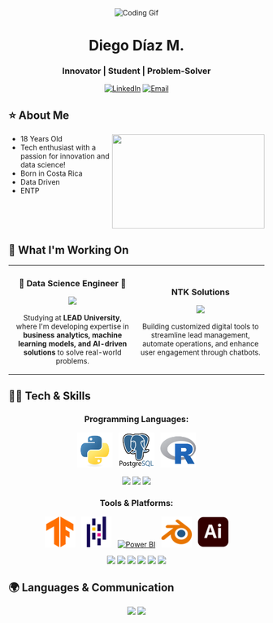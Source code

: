 <div align="center">
  <img src="https://i.pinimg.com/originals/aa/dc/bb/aadcbbc32d86849f9dde362bb0d1f7f8.gif" alt="Coding Gif" width="450" height="300">

  # Diego Díaz M.
  ### **Innovator | Student | Problem-Solver**

  [![LinkedIn](https://img.shields.io/badge/LinkedIn-Diego_Díaz_M.-0077B5?style=for-the-badge&logo=linkedin&logoColor=white)](https://www.linkedin.com/in/diego-diaz-montero-0ab275347)
  [![Email](https://img.shields.io/badge/Email-ddiaz140207@gmail.com-D14836?style=for-the-badge&logo=gmail&logoColor=white)](mailto:ddiaz140207@gmail.com)
</div>

## ⭐ About Me

<img align="right" src="https://raw.githubusercontent.com/abhisheknaiidu/abhisheknaiidu/master/code.gif" width="300" height="185"/>

- 18 Years Old
- Tech enthusiast with a passion for innovation and data science!
- Born in Costa Rica
- Data Driven
- ENTP 

<br clear="right"/>

## 🎯 What I'm Working On

<div align="center">
  <table>
    <tr>
      <td width="50%">
        <h3 align="center">🔬 Data Science Engineer 🔬</h3>
        <p align="center">
          <a href="#" target="_blank">
            <img src="https://ulead.ac.cr/wp-content/uploads/2024/08/Lead-Campus-001.jpg" width="100%"/>
          </a>
          <p align="center">
            Studying at <b>LEAD University</b>, where I'm developing expertise in <b>business analytics, machine learning models, and AI-driven solutions</b> to solve real-world problems.
          </p>
        </p>
      </td>
      <td width="50%">
        <h3 align="center"> NTK Solutions </h3>
        <p align="center">
          <a href="#" target="_blank">
            <img src="https://cdn.dribbble.com/users/330915/screenshots/3587000/10_coding_dribbble.gif" width="100%"/>
          </a>
          <p align="center">
            Building customized digital tools to streamline lead management, automate operations, and enhance user engagement through chatbots.
          </p>
        </p>
      </td>
    </tr>
  </table>
</div>

## 🧑‍💻 Tech & Skills

<div align="center">
  
  ### Programming Languages:
  <p>
    <a href="#"><img src="https://raw.githubusercontent.com/devicons/devicon/master/icons/python/python-original.svg" alt="Python" width="70" height="70"/></a>&nbsp;&nbsp;
    <a href="#"><img src="https://raw.githubusercontent.com/devicons/devicon/master/icons/postgresql/postgresql-original-wordmark.svg" alt="SQL" width="70" height="70"/></a>&nbsp;&nbsp;
    <a href="#"><img src="https://raw.githubusercontent.com/devicons/devicon/master/icons/r/r-original.svg" alt="R" width="70" height="70"/></a>
  </p>
  <p>
    <img src="https://img.shields.io/badge/Python-Advanced-3776AB?style=for-the-badge&logo=python&logoColor=white" />
    <img src="https://img.shields.io/badge/SQL-Intermediate-4479A1?style=for-the-badge&logo=postgresql&logoColor=white" />
    <img src="https://img.shields.io/badge/R-Beginner-276DC3?style=for-the-badge&logo=r&logoColor=white" />
  </p>
  
  ### Tools & Platforms:
  <p>
    <a href="#"><img src="https://raw.githubusercontent.com/devicons/devicon/master/icons/tensorflow/tensorflow-original.svg" alt="TensorFlow" width="60" height="60"/></a>&nbsp;&nbsp;
    <a href="#"><img src="https://raw.githubusercontent.com/devicons/devicon/master/icons/pandas/pandas-original.svg" alt="Pandas" width="60" height="60"/></a>&nbsp;&nbsp;
    <a href="#"><img src="https://raw.githubusercontent.com/microsoft/PowerBI-Icons/main/SVG/Power-BI.svg" alt="Power BI" width="60" height="60"/></a>&nbsp;&nbsp;
    <a href="#"><img src="https://raw.githubusercontent.com/devicons/devicon/master/icons/blender/blender-original.svg" alt="Blender" width="60" height="60"/></a>&nbsp;&nbsp;
    <a href="#"><img src="https://raw.githubusercontent.com/devicons/devicon/master/icons/illustrator/illustrator-plain.svg" alt="Adobe Illustrator" width="60" height="60"/></a>
  </p>
  <img src="https://img.shields.io/badge/Machine_Learning-Beginner-FF6F00?style=for-the-badge&logo=tensorflow&logoColor=white" />
  <img src="https://img.shields.io/badge/Data_Visualization-Intermediate-FF4F8B?style=for-the-badge&logo=plotly&logoColor=white" />
  <img src="https://img.shields.io/badge/Business_Intelligence-Advanced-F2C811?style=for-the-badge&logo=powerbi&logoColor=black" />
  <img src="https://img.shields.io/badge/Graphic_Design-Advanced-FF9A00?style=for-the-badge&logo=adobeillustrator&logoColor=white" />
  <img src="https://img.shields.io/badge/Microsoft_Office-Expert-D83B01?style=for-the-badge&logo=microsoftoffice&logoColor=white" />
  <img src="https://img.shields.io/badge/Google_Workspace-Expert-4285F4?style=for-the-badge&logo=google&logoColor=white" />
</div>

## 🌍 Languages & Communication

<div align="center">
  <img src="https://img.shields.io/badge/Spanish-Native-4B8BBE?style=for-the-badge" />
  <img src="https://img.shields.io/badge/English-C1_Advanced-306998?style=for-the-badge" />
</div>


